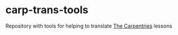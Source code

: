 # carp-trans-tools

Repository with tools for helping to translate [The Carpentries](https://carpentries.org) lessons
